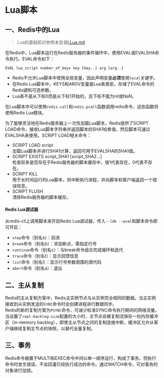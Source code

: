 # Lua脚本

## 一、Redis中的Lua
> Lua的基础知识参照本目录[I.Lua.md](I.Lua.md)  

在Redis中，Lua脚本运行在Redis服务器的事件循环中，使用EVAL或EVALSHA命令执行。EVAL命令如下：  
```
EVAL lua_script number_of_keys key [key..] arg [arg..]
```

+ Redis不允许Lua脚本中使用全局变量，因此声明变量**必须**使用`local`关键字。
+ 在Redis Lua脚本中，KEYS和ARGV变量是Lua表类型，存储了EVAL命令的Redis键和可选参数。
+ Lua表不是从下标0而是从下标1开始的，且下标不能为nil或NaN。

在Lua脚本中可以使用`redis.call`和`redis.pcall`函数调用redis命令，这些函数将使用Redis Lua模块。

为了能够灵活地在Redis服务器上一次性加载Lua脚本，Redis提供了SCRIPT LOAD命令，接收Lua脚本字符串并返回脚本的SHA1哈希值，然后脚本可通过EVALSHA来使用。SCRIPT LOAD相关命令：  
+ SCRIPT LOAD script  
  加载Lua脚本并进行SHA1计算，返回可用于EVALSHA的SHA1值。  
+ SCRIPT EXISTS script_SHA1 [script_SHA2...]  
  检查较多是否存在于Redis服务器的脚本缓存中，值1代表存在，0代表不存在。  
+ SCRIPT KILL  
  用于长时间运行的Lua脚本，将中断执行进程，并向脚本和客户端返回一个错误信息。  
+ SCRIPT FLUSH  
  清除Redis服务器的脚本缓存。  

#### Redis Lua调试器
从redis-cli上调用脚本来开启Redis Lua调试器，传入`--ldb --eval`和脚本命令即可开启：  
+ `step`命令（别名s）：前进
+ `break`命令（别名b）：添加断点，需指定行号
+ `continue`命令（别名c）：与break命令组合完成循环和迭代
+ `trace`命令（别名t）：显示回馈信息
+ `list`命令（别名l）：显示行号参数周围的源代码
+ `abort`命令（别名a）：退出

## 二、主从复制
Redis的主从复制方案中，Redis主实例节点与从实例完全相同的数据。当主实例接收到从实例发送的`SYNC`命令时会创建进程进行数据同步。  
Redis的新的复制方案为`PSYNC`命令，可减少标准SYNC命令执行期间的网络流量。当设置了`repl-backlog-size`配置的大小时，主节点会被复制流保存一份内存缓冲区（in-memory backlog），即使主从节点之间的复制连接中断，缓冲区允许从客户端继续复制主节点的快照，以替代全量复制。  

## 三、事务
Redis命令被置于MULTI和EXEC命令中间以单一顺序运行，构成了事务。但执行命令时发生错误，不会回灌已经执行成功的命令。通过WATCH命令，可对事务的对象进行加锁。  




















